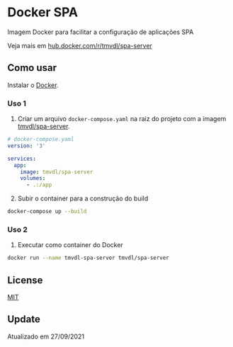 # Docker SPA

Imagem Docker para facilitar a configuração de aplicações SPA

Veja mais em [hub.docker.com/r/tmvdl/spa-server](https://hub.docker.com/r/tmvdl/spa-server)

## Como usar

Instalar o [Docker](https://docs.docker.com/engine/install/).

### Uso 1

1. Criar um arquivo `docker-compose.yaml` na raiz do projeto com a imagem [tmvdl/spa-server](https://hub.docker.com/r/tmvdl/spa-server).

```yaml
# docker-compose.yaml
version: '3'

services:
  app:
    image: tmvdl/spa-server
    volumes:
      - .:/app
```

2. Subir o container para a construção do build

```bash
docker-compose up --build
```

### Uso 2

1. Executar como container do Docker

```sh
docker run --name tmvdl-spa-server tmvdl/spa-server
```

## License

[MIT](LICENSE)

## Update

Atualizado em 27/09/2021
